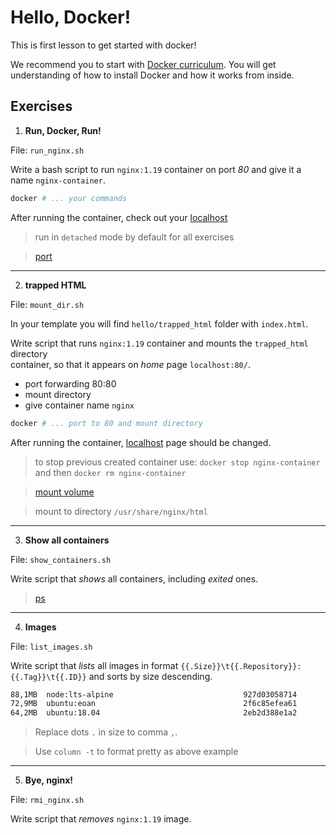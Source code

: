 # Hello, Docker!

This is first lesson to get started with docker!

We recommend you to start with [Docker curriculum](https://docker-curriculum.com/).
You will get understanding of how to install Docker and how it works from inside.


## Exercises

1. **Run, Docker, Run!**

File: `run_nginx.sh`

Write a bash script to run `nginx:1.19` container on port _80_ and give it a name `nginx-container`.

```bash
docker # ... your commands
```

After running the container, check out your [localhost](http://localhost)

> run in `detached` mode by default for all exercises

> [port](https://docs.docker.com/config/containers/container-networking/#published-ports)
___

2. **trapped HTML**

File: `mount_dir.sh`

In your template you will find `hello/trapped_html` folder with `index.html`. 

Write script that runs `nginx:1.19` container and mounts the `trapped_html` directory  
container, so that it appears on _home_ page `localhost:80/`.
- port forwarding 80:80
- mount directory
- give container name `nginx`

```bash
docker # ... port to 80 and mount directory
```

After running the container, [localhost](http://localhost) page should be changed.

> to stop previous created container use: `docker stop nginx-container` and then `docker rm nginx-container`

> [mount volume](https://www.digitalocean.com/community/tutorials/how-to-share-data-between-the-docker-container-and-the-host)

> mount to directory `/usr/share/nginx/html`
___

3. **Show all containers**

File: `show_containers.sh`

Write script that _shows_ all containers, including _exited_ ones.

> [ps](https://docs.docker.com/engine/reference/commandline/ps/)
___

4. **Images**

File: `list_images.sh`

Write script that _lists_ all images in format `{{.Size}}\t{{.Repository}}:{{.Tag}}\t{{.ID}}` and sorts by size descending.

```bash
88,1MB  node:lts-alpine                             927d03058714
72,9MB  ubuntu:eoan                                 2f6c85efea61
64,2MB  ubuntu:18.04                                2eb2d388e1a2
```

> Replace dots `.` in size to comma `,`.

> Use `column -t` to format pretty as above example
___

5. **Bye, nginx!**

File: `rmi_nginx.sh`

Write script that _removes_ `nginx:1.19` image.
